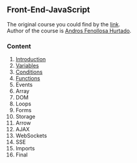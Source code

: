 ## Front-End-JavaScript

The original course you could find by the [link](https://programadorwebvalencia.com/cursos/javascript/introducci%C3%B3n/). <br>
Author of the course is [Andros Fenollosa Hurtado](https://soy.andros.dev/). <br>

### Content

 1. [Introduction](Lesson_1_Introduction.md)
 2. [Variables](Lesson_2_Variables.md)
 3. [Conditions](Lesson_3_Conditions.md)
 4. [Functions](Lesson_4_Functions.md)
 5. Events
 6. Array
 7. DOM
 8. Loops
 9. Forms
 10. Storage
 11. Arrow
 12. AJAX
 13. WebSockets
 14. SSE
 15. Imports
 16. Final